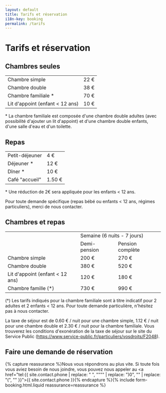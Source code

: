 ```yaml
---
layout: default
title: Tarifs et réservation
i18n-key: booking
permalink: /tarifs
---
```

# Tarifs et réservation

## Chambres seules

<table> <tbody>

<tr>

<td>Chambre simple</td>

<td>22 €</td>

</tr>

<td>Chambre double</td>

<td>38 €</td>

</tr>

<td>Chambre familiale *</td>

<td>70 €</td>

</tr>

</tr>

<td>Lit d'appoint (enfant < 12 ans)</td>

<td>10 €</td>

</tr>

</tbody></table>

\* La chambre familiale est composée d'une chambre double adultes (avec possibilité d'ajouter un lit d'appoint) et d'une chambre double enfants, d'une salle d'eau et d'un toilette.

## Repas

<table> <tbody>

<tr>

<td>Petit-déjeuner</td>

<td>4 €</td>

</tr>

<tr>

<td>Déjeuner *</td>

<td>12 €</td>

</tr>

<tr>

<td>Dîner *</td>

<td>10 €</td>

</tr>

<tr>

<td>Café "accueil"</td>

<td>1.50 €</td>

</tr>

</tbody></table>

\* Une réduction de 2€ sera appliquée pour les enfants < 12 ans. 

Pour toute demande spécifique (repas bébé ou enfants < 12 ans, régimes particuliers), merci de nous contacter.

## Chambres et repas

<table>
<tbody>

<tr>

<td></td>

<td colspan="2">Semaine (6 nuits - 7 jours)</td>

</tr>

<tr>

<td></td>

<td>Demi-pension</td>

<td>Pension complète</td>

</tr>

<tr>
<td>Chambre simple</td>
<td>200 €</td>

<td>270 €</td>
</tr>

<tr>
<td>Chambre double</td>
<td>380 €</td>

<td>520 €</td>
</tr>

<td>Lit d'appoint (enfant < 12 ans)</td>
<td>120 €</td>

<td>180 €</td>
</tr>

<tr>
<td>Chambre famille (*)</td>

<td>730 €</td>

<td>990 €</td>
</tr>
</tbody></table>

(*) Les tarifs indiqués pour la chambre familiale sont à titre indicatif pour 2 adultes et 2 enfants < 12 ans. Pour toute demande particulière, n'hésitez pas à nous contacter. 

La taxe de séjour est de 0.60 € / nuit pour une chambre simple, 1.12 € / nuit pour une chambre double et 2.30 € / nuit pour la chambre familiale. Vous trouverez les conditions d'exonération de la taxe de séjour sur le site du Service Public (https://www.service-public.fr/particuliers/vosdroits/F2048). 

## Faire une demande de réservation

{% capture reassurance %}Nous vous répondrons au plus vite. Si toute fois vous aviez besoin de nous joindre, vous pouvez nous appeler au <a href="tel:{{ site.contact.phone | replace: " ", """" | replace: ")0", "" | replace: "(", "" }}">{{ site.contact.phone }}</a>{% endcapture %}{% include form-booking.html.liquid reassurance=reassurance %}
